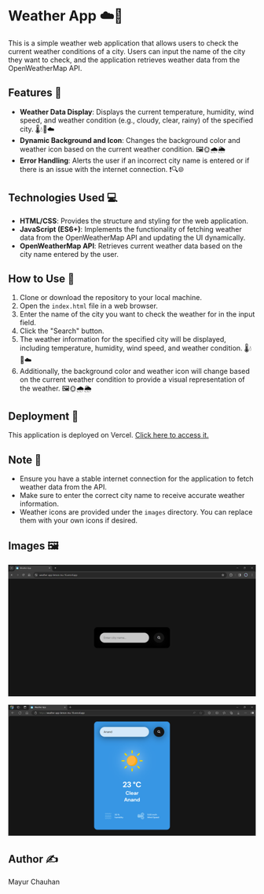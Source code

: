 # Weather App ☁️📱

This is a simple weather web application that allows users to check the current weather conditions of a city. Users can input the name of the city they want to check, and the application retrieves weather data from the OpenWeatherMap API.

## Features 🌟

- **Weather Data Display**: Displays the current temperature, humidity, wind speed, and weather condition (e.g., cloudy, clear, rainy) of the specified city. 🌡️💧💨☁️
- **Dynamic Background and Icon**: Changes the background color and weather icon based on the current weather condition. 🖼️🌞🌧️🌦️
- **Error Handling**: Alerts the user if an incorrect city name is entered or if there is an issue with the internet connection. ❗🔍🌐

## Technologies Used 💻

- **HTML/CSS**: Provides the structure and styling for the web application.
- **JavaScript (ES6+)**: Implements the functionality of fetching weather data from the OpenWeatherMap API and updating the UI dynamically.
- **OpenWeatherMap API**: Retrieves current weather data based on the city name entered by the user.

## How to Use 🤔

1. Clone or download the repository to your local machine.
2. Open the `index.html` file in a web browser.
3. Enter the name of the city you want to check the weather for in the input field.
4. Click the "Search" button.
5. The weather information for the specified city will be displayed, including temperature, humidity, wind speed, and weather condition. 🌡️💧💨☁️
6. Additionally, the background color and weather icon will change based on the current weather condition to provide a visual representation of the weather. 🖼️🌞🌧️🌦️

## Deployment 🚀

This application is deployed on Vercel. [Click here to access it.](insert_vercel_deployment_link_here)

## Note 📝

- Ensure you have a stable internet connection for the application to fetch weather data from the API.
- Make sure to enter the correct city name to receive accurate weather information.
- Weather icons are provided under the `images` directory. You can replace them with your own icons if desired.

## Images 🖼️

![First image](./images/preview/1.png)

![Second image](./images/preview/2.png)



## Author ✍️

Mayur Chauhan
